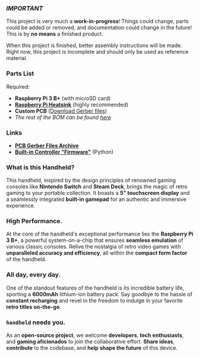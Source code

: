 ### ***IMPORTANT***
This project is very much a **work-in-progress**! Things could change, parts could be added or removed, and documentation could change in the future! This is by **no means** a finished product.

When this project is finished, better assembly instructions will be made. Right now, this project is incomplete and should only be used as reference material.

### Parts List
Required:
 - **Raspberry Pi 3 B+** (with microSD card)
 - **[Raspberry Pi Heatsink](https://www.digikey.com/en/products/detail/adafruit-industries-llc/3082/6047742)** (highly recommended)
 - **Custom PCB** ([Download Gerber files](https://github.com/Strayfade/handheld/tree/main/pcb))
 - *The rest of the BOM can be found [here](https://github.com/Strayfade/handheld/blob/main/pcb/Handheld%20BOM.csv)*

### Links
 - **[PCB Gerber Files Archive](https://github.com/Strayfade/handheld/tree/main/pcb)**
 - **[Built-in Controller "Firmware"](https://github.com/Strayfade/Handheld/blob/main/firmware/Main.py)** (Python)

### What is this **Handheld?**
This handheld, inspired by the design principles of renowned gaming consoles like **Nintendo Switch** and **Steam Deck**, brings the magic of retro gaming to your portable collection. It boasts a **5" touchscreen display** and a seamlessly integrated **built-in gamepad** for an authentic and immersive experience.

### High **Performance.**
At the core of the handheld's exceptional performance lies the **Raspberry Pi 3 B+**, a powerful system-on-a-chip that ensures **seamless emulation** of various classic consoles. Relive the nostalgia of retro video games with **unparalleled accuracy and efficiency**, all within the **compact form factor** of the handheld.

### All day, **every day.**
One of the standout features of the handheld is its incredible battery life, sporting a **6000mAh** lithium-ion battery pack. Say goodbye to the hassle of **constant recharging** and revel in the freedom to indulge in your favorite **retro titles on-the-go**.

### `handheld` needs **you.**
As an **open-source project**, we welcome **developers**, **tech enthusiasts**, and **gaming aficionados** to join the collaborative effort. **Share ideas**, **contribute** to the codebase, and **help shape the future** of this device.
